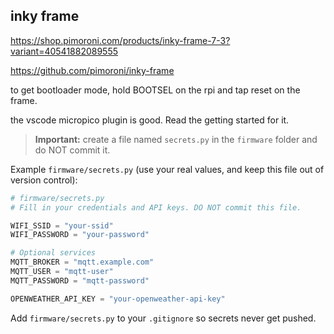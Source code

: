 ## inky frame

https://shop.pimoroni.com/products/inky-frame-7-3?variant=40541882089555

https://github.com/pimoroni/inky-frame

to get bootloader mode, hold BOOTSEL on the rpi and tap reset on the frame.

the vscode micropico plugin is good. Read the getting started for it.


> **Important:** create a file named `secrets.py` in the `firmware` folder and do NOT commit it.

Example `firmware/secrets.py` (use your real values, and keep this file out of version control):

```python
# firmware/secrets.py
# Fill in your credentials and API keys. DO NOT commit this file.

WIFI_SSID = "your-ssid"
WIFI_PASSWORD = "your-password"

# Optional services
MQTT_BROKER = "mqtt.example.com"
MQTT_USER = "mqtt-user"
MQTT_PASSWORD = "mqtt-password"

OPENWEATHER_API_KEY = "your-openweather-api-key"
```

Add `firmware/secrets.py` to your `.gitignore` so secrets never get pushed.
